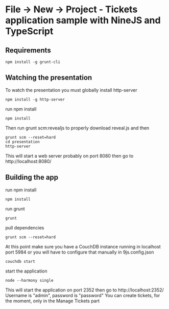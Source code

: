 # File -> New -> Project - Tickets application sample with NineJS and TypeScript


## Requirements

    npm install -g grunt-cli

## Watching the presentation

To watch the presentation you must globally install http-server

    npm install -g http-server

run npm install

    npm install
    
Then run grunt scm:revealjs to properly download reveal.js and then

    grunt scm --reset=hard
    cd presentation
    http-server
    
This will start a web server probably on port 8080 then go to http://localhost:8080/


## Building the app

run npm install

    npm install
    
run grunt

    grunt

pull dependencies

	grunt scm --reset=hard

At this point make sure you have a CouchDB instance running in localhost port 5984 or you will have to configure that manually in 9js.config.json

	couchdb start
    
start the application

    node --harmony single
    
This will start the application on port 2352 then go to http://localhost:2352/ 
Username is "admin", password is "password"
You can create tickets, for the moment, only in the Manage Tickets part

